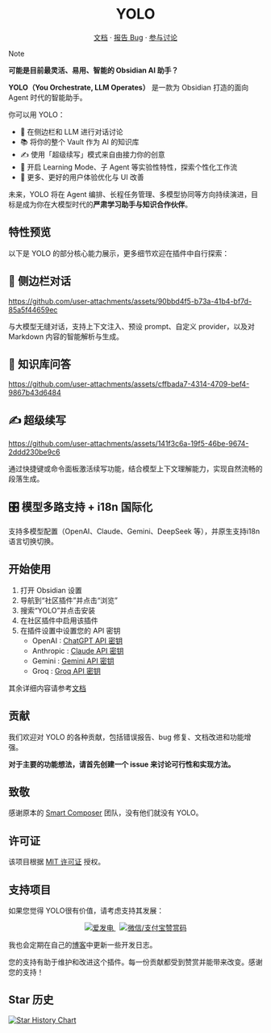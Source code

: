 <h1 align="center">YOLO</h1>

<p align="center">
  <a href="./DOC/DOC_zhCN/01-基本介绍.md">文档</a>
  ·
  <a href="https://github.com/Lapis0x0/obsidian-yolo/issues">报告 Bug</a>
  ·
  <a href="https://github.com/Lapis0x0/obsidian-yolo/discussions">参与讨论</a>
</p>


> [!NOTE]
> **可能是目前最灵活、易用、智能的 Obsidian AI 助手？**  

**YOLO（You Orchestrate, LLM Operates）** 是一款为 Obsidian 打造的面向 Agent 时代的智能助手。

你可以用 YOLO：

- 💬 在侧边栏和 LLM 进行对话讨论
- 📚 将你的整个 Vault 作为 AI 的知识库
- ✍️ 使用「超级续写」模式来自由接力你的创意
- 🧩 开启 Learning Mode、子 Agent 等实验性特性，探索个性化工作流
- 🎨 更多、更好的用户体验优化与 UI 改善

未来，YOLO 将在 Agent 编排、长程任务管理、多模型协同等方向持续演进，目标是成为你在大模型时代的**严肃学习助手与知识合作伙伴**。

## 特性预览
以下是 YOLO 的部分核心能力展示，更多细节欢迎在插件中自行探索：

## **💬 侧边栏对话**

https://github.com/user-attachments/assets/90bbd4f5-b73a-41b4-bf7d-85a5f44659ec

与大模型无缝对话，支持上下文注入、预设 prompt、自定义 provider，以及对 Markdown 内容的智能解析与生成。

## **🧠 知识库问答**

https://github.com/user-attachments/assets/cffbada7-4314-4709-bef4-9867b43d6484

## **✍️ 超级续写**


https://github.com/user-attachments/assets/141f3c6a-19f5-46be-9674-2ddd230be9c6


通过快捷键或命令面板激活续写功能，结合模型上下文理解能力，实现自然流畅的段落生成。

## **🎛️ 模型多路支持 + i18n 国际化**

支持多模型配置（OpenAI、Claude、Gemini、DeepSeek 等），并原生支持i18n 语言切换切换。

## 开始使用

1. 打开 Obsidian 设置
2. 导航到“社区插件”并点击“浏览”
3. 搜索“YOLO”并点击安装
4. 在社区插件中启用该插件
5. 在插件设置中设置您的 API 密钥
   - OpenAI : [ChatGPT API 密钥](https://platform.openai.com/api-keys)
   - Anthropic : [Claude API 密钥](https://console.anthropic.com/settings/keys)
   - Gemini : [Gemini API 密钥](https://aistudio.google.com/apikey)
   - Groq : [Groq API 密钥](https://console.groq.com/keys)

其余详细内容请参考[文档](./DOC/DOC_zhCN/01-基本介绍.md)

## 贡献

我们欢迎对 YOLO 的各种贡献，包括错误报告、bug 修复、文档改进和功能增强。

**对于主要的功能想法，请首先创建一个 issue 来讨论可行性和实现方法。**

## 致敬

感谢原本的 [Smart Composer](https://github.com/glowingjade/obsidian-smart-composer) 团队，没有他们就没有 YOLO。

## 许可证

该项目根据 [MIT 许可证](LICENSE) 授权。

## 支持项目

如果您觉得 YOLO很有价值，请考虑支持其发展：

<p align="center"> <a href="https://afdian.com/a/lapis0x0" target="_blank"> <img src="https://img.shields.io/badge/爱发电-支持开发者-fd6c9e?style=for-the-badge&logo=afdian" alt="爱发电"> </a> &nbsp; <a href="https://github.com/Lapis0x0/obsidian-yolo/blob/main/donation-qr.jpg" target="_blank"> <img src="https://img.shields.io/badge/微信/支付宝-赞赏码-00D924?style=for-the-badge" alt="微信/支付宝赞赏码"> </a> </p>


我也会定期在自己的[博客](https://www.lapis.cafe)中更新一些开发日志。

您的支持有助于维护和改进这个插件。每一份贡献都受到赞赏并能带来改变。感谢您的支持！

## Star 历史

[![Star History Chart](https://api.star-history.com/svg?repos=Lapis0x0/obsidian-yolo&type=Date)](https://star-history.com/#Lapis0x0/obsidian-yolo&Date)
